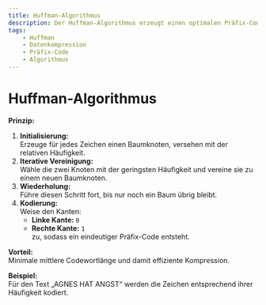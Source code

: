 ```yaml
---
title: Huffman-Algorithmus
description: Der Huffman-Algorithmus erzeugt einen optimalen Präfix-Code zur verlustfreien Datenkompression unter Berücksichtigung der Zeichenhäufigkeiten.
tags:
    - Huffman
    - Datenkompression
    - Präfix-Code
    - Algorithmus
---
```


# Huffman-Algorithmus

**Prinzip:**
1. **Initialisierung:**  
   Erzeuge für jedes Zeichen einen Baumknoten, versehen mit der relativen Häufigkeit.
2. **Iterative Vereinigung:**  
   Wähle die zwei Knoten mit der geringsten Häufigkeit und vereine sie zu einem neuen Baumknoten.  
3. **Wiederholung:**  
   Führe diesen Schritt fort, bis nur noch ein Baum übrig bleibt.
4. **Kodierung:**  
   Weise den Kanten:
   - **Linke Kante:** `0`
   - **Rechte Kante:** `1`  
   zu, sodass ein eindeutiger Präfix-Code entsteht.

**Vorteil:**  
Minimale mittlere Codewortlänge und damit effiziente Kompression.

**Beispiel:**  
Für den Text „AGNES HAT ANGST“ werden die Zeichen entsprechend ihrer Häufigkeit kodiert.

